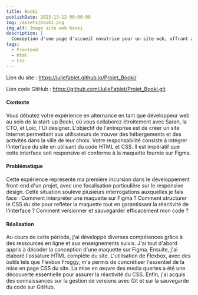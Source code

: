 ```yaml
---
title: Booki
publishDate: 2023-13-12 00:00:00
img: /assets/booki.png
img_alt: Image site web booki
description: |
  Conception d'une page d'accueil novatrice pour un site web, offrant aux utilisateurs la recherche d'hébergements et d'activités.
tags:
  - Frontend
  - Html
  - Css
---
```


Lien du site : https://juliefablet.github.io/Projet_Booki/

Lien code GitHub : https://github.com/JulieFablet/Projet_Booki.git

#### Contexte

Vous débutez votre expérience en alternance en tant que développeur web au sein de la start-up Booki, où vous collaborez étroitement avec Sarah, la CTO, et Loïc, l'UI designer. L'objectif de l'entreprise est de créer un site Internet permettant aux utilisateurs de trouver des hébergements et des activités dans la ville de leur choix. Votre responsabilité consiste à intégrer l'interface du site en utilisant du code HTML et CSS. Il est impératif que cette interface soit responsive et conforme à la maquette fournie sur Figma.

#### Problématique

Cette expérience représente ma première incursion dans le développement front-end d'un projet, avec une focalisation particulière sur le responsive design. Cette situation soulève plusieurs interrogations auxquelles je fais face : Comment interpréter une maquette sur Figma ? Comment structurer le CSS du site pour refléter la maquette tout en garantissant la réactivité de l'interface ? Comment versionner et sauvegarder efficacement mon code ?

#### Réalisation

Au cours de cette période, j'ai développé diverses compétences grâce à des ressources en ligne et aux enseignements suivis. J'ai tout d'abord appris à décoder la conception d'une maquette sur Figma. Ensuite, j'ai élaboré l'ossature HTML complète du site. L'utilisation de Flexbox, avec des outils tels que Flexbox Froggy, m'a permis de concrétiser l'essentiel de la mise en page CSS du site. La mise en œuvre des media queries a été une découverte essentielle pour assurer la réactivité du CSS. Enfin, j'ai acquis des connaissances sur la gestion de versions avec Git et sur la sauvegarde du code sur GitHub.